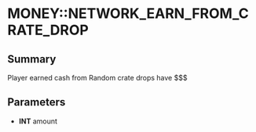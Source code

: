# MONEY::NETWORK_EARN_FROM_CRATE_DROP

## Summary
Player earned cash from Random crate drops have $$$

## Parameters
* **INT** amount